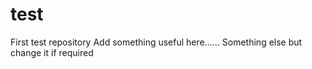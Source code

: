 # test
First test repository
Add something useful here......
Something else but change it if required

